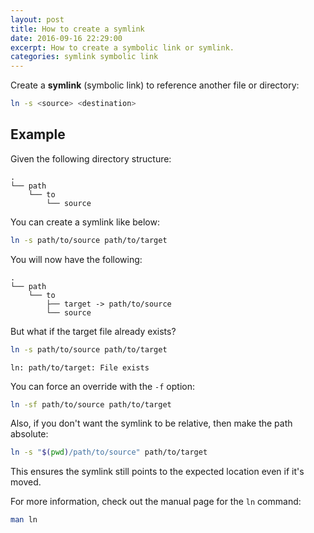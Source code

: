 ```yaml
---
layout: post
title: How to create a symlink
date: 2016-09-16 22:29:00
excerpt: How to create a symbolic link or symlink.
categories: symlink symbolic link
---
```


Create a **symlink** (symbolic link) to reference another file or directory:

```sh
ln -s <source> <destination>
```

## Example

Given the following directory structure:

```
.
└── path
    └── to
        └── source
```

You can create a symlink like below:

```sh
ln -s path/to/source path/to/target
```

You will now have the following:

```
.
└── path
    └── to
        ├── target -> path/to/source
        └── source
```

But what if the target file already exists?

```sh
ln -s path/to/source path/to/target
```

```
ln: path/to/target: File exists
```

You can force an override with the `-f` option:

```sh
ln -sf path/to/source path/to/target
```

Also, if you don't want the symlink to be relative, then make the path absolute:

```sh
ln -s "$(pwd)/path/to/source" path/to/target
```

This ensures the symlink still points to the expected location even if it's moved.

For more information, check out the manual page for the `ln` command:

```sh
man ln
```
